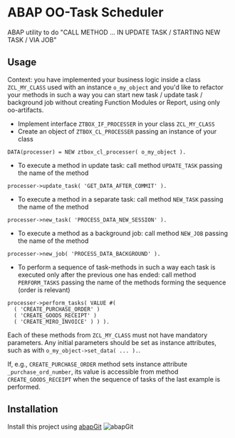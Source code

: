# ABAP OO-Task Scheduler
ABAP utility to do "CALL METHOD ... IN UPDATE TASK / STARTING NEW TASK / VIA JOB"

## Usage
Context: you have implemented your business logic inside a class `ZCL_MY_CLASS` used with an instance `o_my_object` and you'd like to refactor your methods in such a way you can start new task / update task / background job without creating Function Modules or Report, using only oo-artifacts.

+ Implement interface `ZTBOX_IF_PROCESSER` in your class `ZCL_MY_CLASS`
+ Create an object of `ZTBOX_CL_PROCESSER` passing an instance of your class
```
DATA(processer) = NEW ztbox_cl_processer( o_my_object ).
```
+ To execute a method in update task: call method `UPDATE_TASK` passing the name of the method
```
processer->update_task( 'GET_DATA_AFTER_COMMIT' ).
```
+ To execute a method in a separate task: call method `NEW_TASK` passing the name of the method
```
processer->new_task( 'PROCESS_DATA_NEW_SESSION' ).
```
+ To execute a method as a background job: call method `NEW_JOB` passing the name of the method
```
processer->new_job( 'PROCESS_DATA_BACKGROUND' ).
```
+ To perform a sequence of task-methods in such a way each task is executed only after the previous one has ended: call method `PERFORM_TASKS` passing the name of the methods forming the sequence (order is relevant)
```
processer->perform_tasks( VALUE #(
  ( 'CREATE_PURCHASE_ORDER' )
  ( 'CREATE_GOODS_RECEIPT' )
  ( 'CREATE_MIRO_INVOICE' ) ) ).
```
Each of these methods from `ZCL_MY_CLASS` must not have mandatory parameters.
Any initial parameters should be set as instance attributes, such as with `o_my_object->set_data( ... ).`.

If, e.g., `CREATE_PURCHASE_ORDER` method sets instance attribute `_purchase_ord_number`, its value is accessible from method `CREATE_GOODS_RECEIPT` when the sequence of tasks of the last example is performed.


## Installation
Install this project using [abapGit](https://abapgit.org/) ![abapGit](https://docs.abapgit.org/img/favicon.png)

